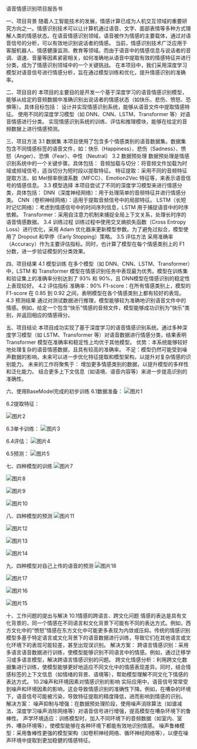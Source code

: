 语音情感识别项目报告书

一、项目背景
随着人工智能技术的发展，情感计算已成为人机交互领域的重要研究方向之一。情感识别技术可以让计算机通过语音、文字、面部表情等多种方式理解人类的情感状态。在语音情感识别领域，语音被作为情感的主要载体，通过对语音信号的分析，可以有效地识别说话者的情感。
当前，情感识别技术广泛应用于客服机器人、情感健康监测、教育等领域。而由于语音中的情感信息与说话者的音调、语速、音量等因素紧密相关，如何准确地从语音中提取有效的情感特征并进行分类，成为了情感识别领域中的一个关键挑战。
在本项目中，我们采用深度学习模型对语音信号进行情感分析，旨在通过模型训练和优化，提升情感识别的准确率。

二、项目目的
本项目的主要目的是开发一个基于深度学习的语音情感识别模型，能够从给定的音频数据中准确识别出说话者的情感状态（如快乐、悲伤、愤怒、恐惧等）。具体目标包括：
设计并实现情感识别系统，能够从语音文件中提取情感特征。
使用不同的深度学习模型（如 DNN、CNN、LSTM、Transformer 等）对语音情感进行分类。
实现情感识别系统的训练、评估和推理模块，能够在给定的音频数据上进行情感预测。

三、项目方法
3.1 数据集
本项目使用了包含多个情感类别的语音数据集。数据集包含不同情感标签的语音文件，如：快乐（Happiness）、悲伤（Sadness）、愤怒（Anger）、恐惧（Fear）、中性（Neutral）
3.2 数据预处理
数据预处理是情感识别系统中的一个关键步骤。具体包括：
音频加载与切分：将音频文件加载为时域或频域信号，适当切分为短时段以提取特征。
特征提取：采用不同的音频特征提取方法，如 Mel频率倒谱系数（MFCC）、Emotion2Vec 特征等，来表示语音信号的情感信息。
3.3 模型选择
本项目尝试了不同的深度学习模型来进行情感分类，具体包括：
DNN（深度神经网络）：用于处理简单的音频特征并进行情感分类。
CNN（卷积神经网络）：适用于提取音频信号中的局部特征。
LSTM（长短时记忆网络）：考虑到情感信号中的时间序列信息，LSTM 用于捕捉语音中的时序依赖。
Transformer：采用自注意力机制来捕捉全局上下文关系，处理长时序的语音情感数据。
3.4 训练过程
训练过程中使用交叉熵损失函数（Cross Entropy Loss）进行优化，采用 Adam 优化器来更新模型参数。为了避免过拟合，模型使用了 Dropout 和早停（Early Stopping）策略。
3.5 评估方法
采用准确率（Accuracy）作为主要评估指标。同时，也计算了模型在每个情感类别上的 F1 分数，进一步验证模型的分类效果。

四、项目结果
4.1 模型训练
在多个模型（如 DNN、CNN、LSTM、Transformer）中，LSTM 和 Transformer 模型在情感识别任务中表现最为优秀。模型在训练集和验证集上的准确率分别达到了 93% 和 90%，且 DNN模型在情感识别的稳定性上表现较好。
4.2 评估指标
准确率：90%
F1-score：在所有情感类别上，模型的 F1-score 在 0.85 到 0.92 之间，表明模型在各个情感类别上都有较好的表现。
4.3 预测结果
通过对测试数据进行推理，模型能够较为准确地识别语音文件中的情感。例如，给定一个包含“快乐”情感的音频文件，模型能够成功识别为“快乐”类别，并返回相应的情感得分。

五、项目结论
本项目成功实现了基于深度学习的语音情感识别系统。通过多种深度学习模型（如 LSTM、Transformer 等）对语音数据进行情感分类，结果表明 Transformer 模型在准确率和稳定性上均优于其他模型。
优势：本系统能够较好地处理复杂的语音情感数据，且具有较高的准确率。
不足：模型仍然可能受到噪声数据的影响，未来可以进一步优化特征提取和模型架构，以提升对复杂情感的识别能力。
未来的工作将聚焦于：
增加更多情感类别的数据，以提升模型的多样性和泛化能力。
结合更多上下文信息（如语境、语音内容等）来进一步提高识别的准确性。

六、使用BaseModel完成的初步训练
6.1数据准备：
![图片1](https://github.com/user-attachments/assets/37071814-28d4-4e42-a51b-c3ea878a45cb)

6.2提取特征：

![图片2](https://github.com/user-attachments/assets/767fcfb8-0add-4d77-abbf-447280f7f178)

6.3单卡训练：
![图片3](https://github.com/user-attachments/assets/4f1bd6d7-6ed6-4dc7-9f7b-89a33d33e278)

6.4评估：
![图片4](https://github.com/user-attachments/assets/ff128d2a-3383-4c1d-a565-6e57ba78f4d1)

6.5预测：
![图片5](https://github.com/user-attachments/assets/096b3f00-92ce-40dd-b95d-50ad51674da6)

七、四种模型的训练
![图片7](https://github.com/user-attachments/assets/4244d217-5b21-41ef-ad34-de3f321d241a)

![图片8](https://github.com/user-attachments/assets/945e7f87-8613-4f20-8cbe-b5bdb638c3eb)

![图片9](https://github.com/user-attachments/assets/5be97eb2-20ee-4a2d-83d8-5c8cb5d196b6)

![图片10](https://github.com/user-attachments/assets/1923309e-6042-4362-ae93-0be0dd3621c4)


八、四种模型的预测
![图片11](https://github.com/user-attachments/assets/07e7a7b9-cc1f-4347-826d-311a6970e016)

![图片12](https://github.com/user-attachments/assets/58c5dcbd-b71a-42e2-a714-0cad19764991)

![图片13](https://github.com/user-attachments/assets/597e9821-9f85-46ad-a1c5-801628e5539d)

![图片14](https://github.com/user-attachments/assets/60ac35b2-d063-4df2-9917-f3bb7bb0ae68)

九、四种模型对自己上传的语音的预测
![图片18](https://github.com/user-attachments/assets/9f2d56ac-21a6-4dec-accd-49c95b6f8495)

![图片17](https://github.com/user-attachments/assets/647d5a53-ec66-423d-8161-5fda2bd50ca5)

![图片16](https://github.com/user-attachments/assets/c6896049-ecaf-41f3-ba34-661a8cb48161)

![图片15](https://github.com/user-attachments/assets/6fc00682-08ba-4742-849f-00dd5e21dfad)

十、工作问题的提出与解决
10.1情感的跨语言、跨文化问题
情感的表达是具有文化背景的，同一个情感在不同语言和文化背景下可能有不同的表达方式。例如，西方文化中的“愤怒”情感在东方文化中可能更多表现为内敛或压抑。传统的情感识别模型多基于特定语言或文化背景下的语音数据进行训练，导致它们在其他语言或文化环境下的表现可能较差，甚至出现误识别。
解决方案：
跨语言情感识别：采用多语言语音数据进行训练，使模型能够识别不同语言中的情感。例如，通过迁移学习或多语言模型，解决跨语言情感识别的问题。
跨文化情感分析：利用跨文化数据集进行训练，使模型能够更好地适应不同文化中的情感表现差异。同时，结合情感标签的上下文信息（如情绪的背景、语境等），帮助模型理解不同文化下情感的表达方式。
10.2噪声和环境因素对情感识别的影响
实际应用中，语音信号常常受到噪声和环境因素的影响，这会导致情感识别的准确性下降。例如，在嘈杂的环境下，语音信号可能被污染，导致特征提取的精度降低，进而影响到情感的识别。
解决方案： 
噪声抑制与增强：在数据预处理阶段，使用噪声消除算法（如谱减法、深度学习噪声消除网络等）对语音信号进行增强，提高模型在嘈杂环境下的鲁棒性。
声学环境适应：训练模型时，加入不同环境下的音频数据（如室内、室外、嘈杂环境等），使模型能够在各种环境下都能有效地识别情感。
噪声鲁棒模型：采用鲁棒性更强的模型架构（如卷积神经网络、循环神经网络等），以便在噪声环境中提取到更加稳健的情感特征。





